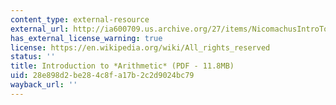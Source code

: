 ```yaml
---
content_type: external-resource
external_url: http://ia600709.us.archive.org/27/items/NicomachusIntroToArithmetic/nicomachus-intro-to-arithmetic_no-ocr.pdf
has_external_license_warning: true
license: https://en.wikipedia.org/wiki/All_rights_reserved
status: ''
title: Introduction to *Arithmetic* (PDF - 11.8MB)
uid: 28e898d2-be28-4c8f-a17b-2c2d9024bc79
wayback_url: ''
---
```

